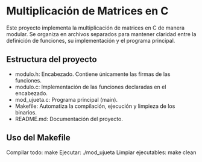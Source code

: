 # Multiplicación de Matrices en C

Este proyecto implementa la multiplicación de matrices en C de manera modular. Se organiza en archivos separados para mantener claridad entre la definición de funciones, su implementación y el programa principal.

## Estructura del proyecto

- modulo.h: Encabezado. Contiene únicamente las firmas de las funciones.  
- modulo.c: Implementación de las funciones declaradas en el encabezado.  
- mod_ujueta.c: Programa principal (main).  
- Makefile: Automatiza la compilación, ejecución y limpieza de los binarios.  
- README.md: Documentación del proyecto.  

## Uso del Makefile

Compilar todo: make 
Ejecutar: ./mod_ujueta 
Limpiar ejecutables: make clean
